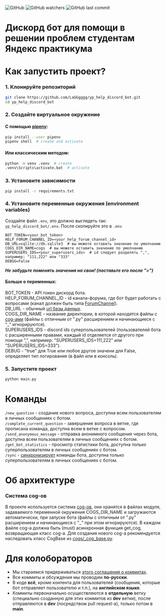 ![GitHub](https://img.shields.io/github/license/LaGGgggg/yp_help_discord_bot?label=License)
![GitHub watchers](https://img.shields.io/github/watchers/LaGGgggg/yp_help_discord_bot?style=flat)
![GitHub last commit](https://img.shields.io/github/last-commit/LaGGgggg/yp_help_discord_bot)

# Дискорд бот для помощи в решении проблем студентам Яндекс практикума

# Как запустить проект?

### 1. Клонируйте репозиторий

```bash
git clone https://github.com/LaGGgggg/yp_help_discord_bot.git
cd yp_help_discord_bot
```

### 2. Создайте виртуальное окружение

#### С помощью [pipenv](https://pipenv.pypa.io/en/latest/):

```bash
pip install --user pipenv
pipenv shell  # create and activate
```

#### Или классическим методом:

```bash
python -m venv .venv  # create
.venv\Scripts\activate.bat  # activate
```

### 3. Установите зависимости

```bash
pip install -r requirements.txt
```

### 4. Установите переменные окружения (environment variables)

Создайте файл `.env`, это должно выглядеть так: `yp_help_discord_bot/.env`. После скопируйте это в `.env`

```dotenv
BOT_TOKEN=<your_bot_token>
HELP_FORUM_CHANNEL_ID=<your_help_forum_channel_id>
DB_URL=sqlite://db.sqlite3  # вы можете оставить значение по умолчанию
COGS_DIR_NAME=cogs  # вы можете оставить значение по умолчанию
SUPERUSERS_IDS=<your_superusers_ids>  # id следует разделять ",", например: "111,222" или "333"
DEBUG=False
```
_**Не забудьте поменять значения на свои! (поставьте его после "=")**_

#### Больше о переменных:
BOT_TOKEN - API токен дискорд бота.<br>
HELP_FORUM_CHANNEL_ID - id канала-форума, где бот будет работать с вопросами
(канал должен быть типа [ForumChannel](https://discordpy.readthedocs.io/en/stable/api.html?#forumchannel)).<br>
DB_URL - обычный [url базы данных](https://tortoise.github.io/databases.html#db-url).<br>
COGS_DIR_NAME - название директории, в которой находятся файлы с
[cog-ами](https://discordpy.readthedocs.io/en/stable/ext/commands/cogs.html)
(файлы с отличным от ".py" расширением и начинающиеся с "_" игнорируются).<br>
SUPERUSERS_IDS - discord ids суперпользователей (пользователей бота с расширенными правами,
каждый id отделяется от другого при помощи ",", например: "SUPERUSERS_IDS=111,222" или "SUPERUSERS_IDS=333").<br>
DEBUG - "true" для True или любое другое значени для False, определяет тип логирования (в файл или в консоль).<br>

### 5. Запустите проект

```bash
python main.py
```

# Команды

`/new_question` - создание нового вопроса, доступна всем пользователям в личных сообщениях с ботом.<br>
`/complete_current_question` - завершение вопроса в ветке, где прописана команда, доступна всем в ветке с вопросом.<br>
`/send_anonymous_message` - отправка анонимного сообщения через бота, доступна всем пользователям в личных сообщениях с ботом.<br>
`/get_bot_statistics` - просмотр статистики бота, доступна только суперпользователям в личных сообщениях с ботом.<br>
`/sync` - [синхронизирует](https://discordpy.readthedocs.io/en/stable/interactions/api.html?highlight=sync#discord.app_commands.CommandTree.sync)
команды бота, доступна только суперпользователям в личных сообщениях с ботом.<br>

# Об архитектуре

### Система cog-ов

В проекте используется система [cog-ов](https://discordpy.readthedocs.io/en/stable/ext/commands/cogs.html),
они хранятся в файлах модуля, задаваемого переменной окружения COGS_DIR_NAME и загружаются автоматически, при запуске
бота (файлы с отличным от ".py" расширением и начинающиеся с "_" при этом игнорируются). В каждом файле cog-а
должна быть (must) асинхронная функция get_cog, возвращающая класс cog-а.  Для создания нового cog-а
рекомендуется наследовать класс CogBase из [cogs/_cog_base.py](cogs/_cog_base.py).

# Для колобораторов

- Мы стараемся придерживаться [этого соглашения о коммитах](https://www.conventionalcommits.org/ru/v1.0.0/).
- Все коммиты и обсуждения мы проводим **по-русски**.
- В коде **всё**, кроме контента для пользователей (сообщения, которые бот отправляет пользователю и т.п.),
на **английском языке**.
- Коммиты первоначально осуществляются в **отдельную** ветку (специально созданную для этих коммитов из **dev** ветки), 
после отправляются в **dev** (посредством pull request-а), только потом в **main**.
